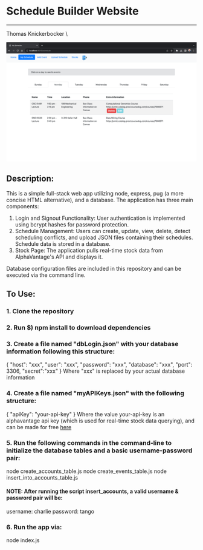 # **Schedule Builder Website**
<hr>
Thomas Knickerbocker \

![Alt text](client/images/scheduleExample.png?raw=true "My Schedule Page")


## Description:
This is a simple full-stack web app utilizing node, express, pug (a more concise HTML alternative), and a database. 
The application has three main components: 

1. Login and Signout Functionality: User authentication is implemented using bcrypt hashes for password protection.
2. Schedule Management: Users can create, update, view, delete, detect scheduling conflicts, and upload JSON files containing their schedules. Schedule data is stored in a database.
3. Stock Page: The application pulls real-time stock data from AlphaVantage's API and displays it.

Database configuration files are included in this repository and can be executed via the command line.


## To Use:
### 1. Clone the repository
### 2. Run $\) npm install to download dependencies
### 3. Create a file named "dbLogin.json" with your database information following this structure:
{
    "host": "xxx",
    "user": "xxx",
    "password": "xxx",
    "database": "xxx",
    "port": 3306,
    "secret":"xxx"
}
Where "xxx" is replaced by your actual database information

### 4. Create a file named "myAPIKeys.json" with the following structure:
{
    "apiKey": "your-api-key"
}
Where the value your-api-key is an alphavantage api key (which is used for real-time stock data querying), and can be made for free [here](https://www.alphavantage.co/support/#api-key)

### 5. Run the following commands in the command-line to initialize the database tables and a basic username-password pair:
node create_accounts_table.js
node create_events_table.js
node insert_into_accounts_table.js
#### **NOTE:** After running the script insert_accounts, a valid username & password pair will be:
username: charlie
password: tango
### 6. Run the app via:
node index.js
